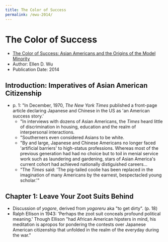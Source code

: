 ```yaml
---
title: The Color of Success
permalink: /ewu-2014/
---
```


# The Color of Success
* [The Color of Success: Asian Americans and the Origins of the Model Minority](https://press.princeton.edu/books/paperback/9780691168029/the-color-of-success)
* Author: Ellen D. Wu
* Publication Date: 2014

## Introduction: Imperatives of Asian American Citizenship
* p. 1: "In December, 1970, *The New York Times* published a front-page article declaring Japanese and Chinese in the US as 'an American success story.'
	* "In interviews with dozens of Asian Americans, the *Times* heard little of discrimination in housing, education and the realm of interpersonal interactions.
	* "Southerners even considered Asians to be white.
	* "By and large, Japanese and Chinese Americans no longer faced 'artificial barriers' to high-status professions. Whereas most of the previous generation had had no choice but to toil in menial service work such as laundering and gardening, stars of Asian America's current cohort had achieved nationally distiguished careers...
	* "The *Times* said: 'The pig-tailed coolie has been replaced in the imagination of many Americans by the earnest, bespectacled young scholar.'"


## Chapter 1: Leave Your Zoot Suits Behind
* Discussion of *yogore*, derived from *yogoreru* aka "to get dirty". (p. 18)
* Ralph Ellison in 1943: 'Perhaps the zoot suit conceals profound political meaning.' Though Ellison "had African American hipsters in mind, his meditation is apropos for pondering the contests over Japanese American citizenship that unfolded in the realm of the everyday during the war."
